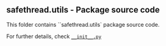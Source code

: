 ## safethread.utils - Package source code

This folder contains ``safethread.utils` package source code. 

For further details, check [``__init__.py``](./__init__.py)